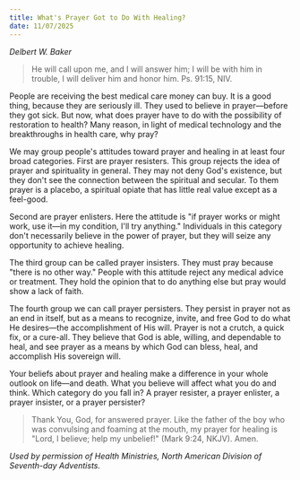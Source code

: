 ```yaml
---
title: What's Prayer Got to Do With Healing?
date: 11/07/2025
---
```


_Delbert W. Baker_

> <p></p>
> He will call upon me, and I will answer him; I will be with him in trouble, I will deliver him and honor him. Ps. 91:15, NIV.

People are receiving the best medical care money can buy. It is a good thing, because they are seriously ill. They used to believe in prayer—before they got sick. But now, what does prayer have to do with the possibility of restoration to health? Many reason, in light of medical technology and the breakthroughs in health care, why pray?

We may group people's attitudes toward prayer and healing in at least four broad categories. First are prayer resisters. This group rejects the idea of prayer and spirituality in general. They may not deny God's existence, but they don't see the connection between the spiritual and secular. To them prayer is a placebo, a spiritual opiate that has little real value except as a feel-good.

Second are prayer enlisters. Here the attitude is "if prayer works or might work, use it—in my condition, I'll try anything." Individuals in this category don't necessarily believe in the power of prayer, but they will seize any opportunity to achieve healing.

The third group can be called prayer insisters. They must pray because "there is no other way." People with this attitude reject any medical advice or treatment. They hold the opinion that to do anything else but pray would show a lack of faith.

The fourth group we can call prayer persisters. They persist in prayer not as an end in itself, but as a means to recognize, invite, and free God to do what He desires—the accomplishment of His will. Prayer is not a crutch, a quick fix, or a cure-all. They believe that God is able, willing, and dependable to heal, and see prayer as a means by which God can bless, heal, and accomplish His sovereign will.

Your beliefs about prayer and healing make a difference in your whole outlook on life—and death. What you believe will affect what you do and think. Which category do you fall in? A prayer resister, a prayer enlister, a prayer insister, or a prayer persister?

> <callout></callout>
> Thank You, God, for answered prayer. Like the father of the boy who was convulsing and foaming at the mouth, my prayer for healing is "Lord, I believe; help my unbelief!" (Mark 9:24, NKJV). Amen.

_Used by permission of Health Ministries, North American Division of Seventh-day Adventists._